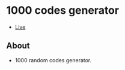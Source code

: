# 1000 codes generator #
* [Live](https://onion-kamil.github.io/js-training/1000-codes-generator/)

## About ##
* 1000 random codes generator.